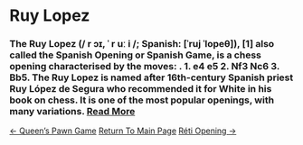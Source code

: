 # Ruy Lopez

### The Ruy Lopez (/ r ɔɪ, ˈ r uː i /; Spanish: [ˈruj ˈlopeθ]), [1] also called the Spanish Opening or Spanish Game, is a chess opening characterised by the moves: . 1. e4 e5 2. Nf3 Nc6 3. Bb5. The Ruy Lopez is named after 16th-century Spanish priest Ruy López de Segura who recommended it for White in his book on chess. It is one of the most popular openings, with many variations.  [Read More](https://en.wikipedia.org/wiki/Ruy_Lopez)

[<- Queen’s Pawn Game](Queen’sPawnGame.md)   [Return To Main Page](index.md)   [Réti Opening ->](RétiOpening.md)